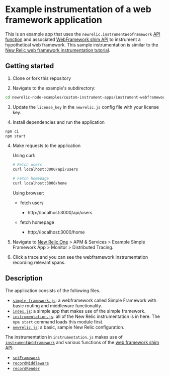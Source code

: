 # Example instrumentation of a web framework application
This is an example app that uses the `newrelic.instrumentWebframework` [API function](https://docs.newrelic.com/docs/apm/agents/nodejs-agent/api-guides/nodejs-agent-api/#instrumentWebframework) and associated [WebFramework shim API](https://newrelic.github.io/node-newrelic/WebFrameworkShim.html) to instrument a hypothetical web framework. This sample instrumentation is similar to the [New Relic web framework instrumentation tutorial](https://newrelic.github.io/node-newrelic/tutorial-Webframework-Simple.html).


## Getting started

1. Clone or fork this repository

2. Navigate to the example's subdirectory:

``` sh
cd newrelic-node-examples/custom-instrument-apps/instrument-webframework
```

3. Update the `license_key` in the `newrelic.js` config file with your license key.

4. Install dependencies and run the application

```sh
npm ci
npm start
```

4. Make requests to the application

    Using curl:
    ```sh
    # Fetch users
    curl localhost:3000/api/users

    # Fetch homepage
    curl localhost:3000/home    
    ```

    Using browser:
    - fetch users
      + http://localhost:3000/api/users

    - fetch homepage
      + http://localhost:3000/home

5. Navigate to [New Relic One](https://one.newrelic.com) > APM & Services > Example Simple Framework App > Monitor > Distributed Tracing.

6. Click a trace and you can see the webframework instrumentation recording relevant spans.

## Description

The application consists of the following files.

* [`simple-framework.js`](./simple-framework.js): a webframework called Simple Framework with basic routing and middleware functionality. 
* [`index.js`](./index.js): a simple app that makes use of the simple framework.
* [`instrumentation.js`](./instrumentation.js): all of the New Relic instrumentation is in here. The `npm start` command loads this module first.
* [`newrelic.js`](./newrelic.js): a basic, sample New Relic configuration.

The instrumentation in `instrumentation.js` makes use of [`instrumentWebframework`](https://docs.newrelic.com/docs/apm/agents/nodejs-agent/api-guides/nodejs-agent-api/#instrumentWebframework) and various functions of the [web framework shim API](https://newrelic.github.io/node-newrelic/WebFrameworkShim.html):

* [`setFramework`](https://newrelic.github.io/node-newrelic/WebFrameworkShim.html)
* [`recordMiddleware`](https://newrelic.github.io/node-newrelic/WebFrameworkShim.html#recordMiddleware)
* [`recordRender`](https://newrelic.github.io/node-newrelic/WebFrameworkShim.html#recordRender)
